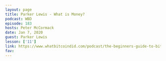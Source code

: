```yaml
---
layout: page
title: Parker Lewis - What is Money?
podcast: WBD
episode: 183
hosts: Peter McCormack
date: Jan 7, 2020
guest: Parker Lewis
lesson: ['11']
link: https://www.whatbitcoindid.com/podcast/the-beginners-guide-to-bitcoin-part-2-what-is-money-with-parker-lewis
fav: 
---
```

